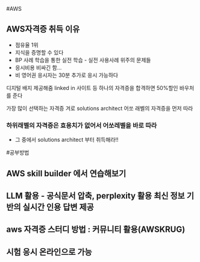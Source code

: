 #AWS

## AWS자격증 취득 이유
- 점유율 1위
- 지식을 증명할 수 있다
- BP 사례 학습을 통한 실전 학습 - 실전 사용사례 위주의 문제들
- 응시비용 비싸긴 함...
- 비 영어권 응시자는 30분 추가로 응시 가능하다

디지털 배지 제공해줌 linked in 사이트 등
하나의 자격증을 합격하면 50%할인 바우처를 준다

가장 많이 선택하는 자격증 겨로
solutions architect
어쏘 래벨의 자격증을 먼저 따라
### 하위래벨의 자격증은 효용치가 없어서 어쏘레벨을 바로 따라
- 그 중에서 solutions architect 부터 취득해라!!

#공부방법
## AWS skill builder 에서 연습해보기
## LLM 활용 - 공식문서 압축, perplexity 활용 최신 정보 기반의 실시간 인용 답변 제공
## aws 자격증 스터디 방법 : 커뮤니티 활용(AWSKRUG)

## 시험 응시 온라인으로 가능

## 